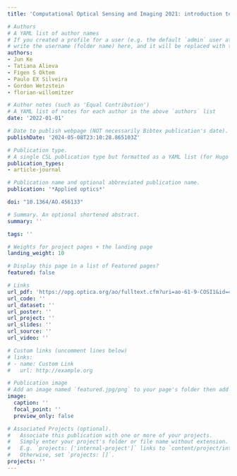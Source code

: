 ```yaml
---
title: 'Computational Optical Sensing and Imaging 2021: introduction to the feature issue'

# Authors
# A YAML list of author names
# If you created a profile for a user (e.g. the default `admin` user at `content/authors/admin/`), 
# write the username (folder name) here, and it will be replaced with their full name and linked to their profile.
authors:
- Jun Ke
- Tatiana Alieva
- Figen S Oktem
- Paulo EX Silveira
- Gordon Wetzstein
- florian-willomitzer

# Author notes (such as 'Equal Contribution')
# A YAML list of notes for each author in the above `authors` list
date: '2022-01-01'

# Date to publish webpage (NOT necessarily Bibtex publication's date).
publishDate: '2024-05-08T23:10:28.865103Z'

# Publication type.
# A single CSL publication type but formatted as a YAML list (for Hugo requirements).
publication_types:
- article-journal

# Publication name and optional abbreviated publication name.
publication: '*Applied optics*'

doi: "10.1364/AO.456133"

# Summary. An optional shortened abstract.
summary: ''

tags: ''

# Weights for project pages + the landing page
landing_weight: 10

# Display this page in a list of Featured pages?
featured: false

# Links
url_pdf: 'https://opg.optica.org/ao/fulltext.cfm?uri=ao-61-9-COSI1&id=470125'
url_code: ''
url_dataset: ''
url_poster: ''
url_project: ''
url_slides: ''
url_source: ''
url_video: ''

# Custom links (uncomment lines below)
# links:
# - name: Custom Link
#   url: http://example.org

# Publication image
# Add an image named `featured.jpg/png` to your page's folder then add a caption below.
image:
  caption: ''
  focal_point: ''
  preview_only: false

# Associated Projects (optional).
#   Associate this publication with one or more of your projects.
#   Simply enter your project's folder or file name without extension.
#   E.g. `projects: ['internal-project']` links to `content/project/internal-project/index.md`.
#   Otherwise, set `projects: []`.
projects: ''
---
```

